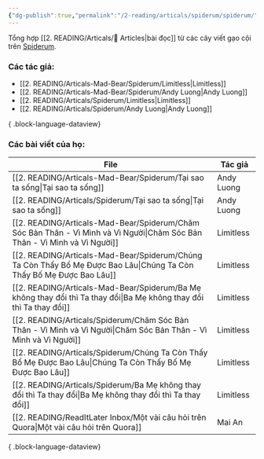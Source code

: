 ```yaml
---
{"dg-publish":true,"permalink":"/2-reading/articals/spiderum/spiderum/","dgPassFrontmatter":true}
---
```


Tổng hợp [[2. READING/Articals/📰 Articles\|bài đọc]] từ các cây viết gạo cội trên [Spiderum](https://spiderum.com/).

### Các tác giả:

- [[2. READING/Articals-Mad-Bear/Spiderum/Limitless\|Limitless]]
- [[2. READING/Articals-Mad-Bear/Spiderum/Andy Luong\|Andy Luong]]
- [[2. READING/Articals/Spiderum/Limitless\|Limitless]]
- [[2. READING/Articals/Spiderum/Andy Luong\|Andy Luong]]

{ .block-language-dataview}

### Các bài viết của họ:
| File                                                                                                                          | Tác giả    |
| ----------------------------------------------------------------------------------------------------------------------------- | ---------- |
| [[2. READING/Articals-Mad-Bear/Spiderum/Tại sao ta sống\|Tại sao ta sống]]                                                 | Andy Luong |
| [[2. READING/Articals/Spiderum/Tại sao ta sống\|Tại sao ta sống]]                                                          | Andy Luong |
| [[2. READING/Articals-Mad-Bear/Spiderum/Chăm Sóc Bản Thân - Vì Mình và Vì Người\|Chăm Sóc Bản Thân - Vì Mình và Vì Người]] | Limitless  |
| [[2. READING/Articals-Mad-Bear/Spiderum/Chúng Ta Còn Thấy Bố Mẹ Được Bao Lâu\|Chúng Ta Còn Thấy Bố Mẹ Được Bao Lâu]]       | Limitless  |
| [[2. READING/Articals-Mad-Bear/Spiderum/Ba Mẹ không thay đổi thì Ta thay đổi\|Ba Mẹ không thay đổi thì Ta thay đổi]]       | Limitless  |
| [[2. READING/Articals/Spiderum/Chăm Sóc Bản Thân - Vì Mình và Vì Người\|Chăm Sóc Bản Thân - Vì Mình và Vì Người]]          | Limitless  |
| [[2. READING/Articals/Spiderum/Chúng Ta Còn Thấy Bố Mẹ Được Bao Lâu\|Chúng Ta Còn Thấy Bố Mẹ Được Bao Lâu]]                | Limitless  |
| [[2. READING/Articals/Spiderum/Ba Mẹ không thay đổi thì Ta thay đổi\|Ba Mẹ không thay đổi thì Ta thay đổi]]                | Limitless  |
| [[2. READING/ReadItLater Inbox/Một vài câu hỏi trên Quora\|Một vài câu hỏi trên Quora]]                                    | Mai An     |

{ .block-language-dataview}